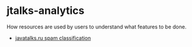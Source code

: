 # jtalks-analytics
How resources are used by users to understand what features to be done.


- [javatalks.ru spam classification](http://nbviewer.ipython.org/github/jtalks-org/jtalks-analytics/blob/master/spam-classification.ipynb)